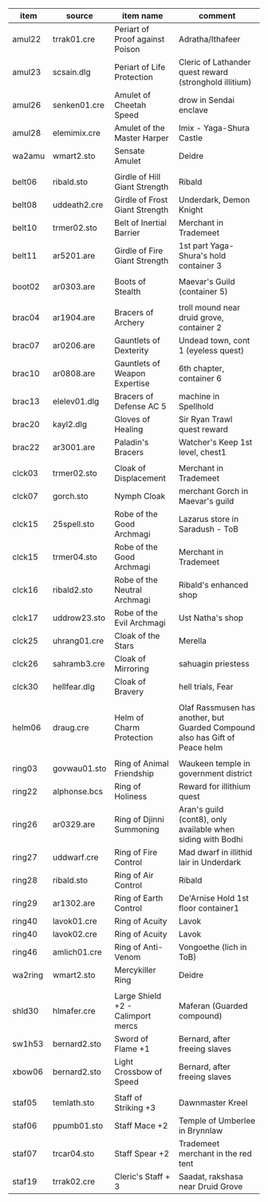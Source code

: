 | item    | source       | item name                         | comment                                                                      |
| ------- | ------------ | --------------------------------- | ---------------------------------------------------------------------------- |
| amul22  | trrak01.cre  | Periart of Proof against Poison   | Adratha/Ithafeer                                                             |
| amul23  | scsain.dlg   | Periart of Life Protection        | Cleric of Lathander quest reward (stronghold illitium)                       |
| amul26  | senken01.cre | Amulet of Cheetah Speed           | drow in Sendai enclave                                                       |
| amul28  | elemimix.cre | Amulet of the Master Harper       | Imix - Yaga-Shura Castle                                                     |
| wa2amu  | wmart2.sto   | Sensate Amulet                    | Deidre                                                                       |
|         |
| belt06  | ribald.sto   | Girdle of Hill Giant Strength     | Ribald                                                                       |
| belt08  | uddeath2.cre | Girdle of Frost Giant Strength    | Underdark, Demon Knight                                                      |
| belt10  | trmer02.sto  | Belt of Inertial Barrier          | Merchant in Trademeet                                                        |
| belt11  | ar5201.are   | Girdle of Fire Giant Strength     | 1st part Yaga-Shura's hold container 3                                       |
|         |
| boot02  | ar0303.are   | Boots of Stealth                  | Maevar's Guild (container 5)                                                 |
|         |
| brac04  | ar1904.are   | Bracers of Archery                | troll mound near druid grove, container 2                                    |
| brac07  | ar0206.are   | Gauntlets of Dexterity            | Undead town, cont 1 (eyeless quest)                                          |
| brac10  | ar0808.are   | Gauntlets of Weapon Expertise     | 6th chapter, container 6                                                     |
| brac13  | elelev01.dlg | Bracers of Defense AC 5           | machine in Spellhold                                                         |
| brac20  | kayl2.dlg    | Gloves of Healing                 | Sir Ryan Trawl quest reward                                                  |
| brac22  | ar3001.are   | Paladin's Bracers                 | Watcher's Keep 1st level, chest1                                             |
|         |
| clck03  | trmer02.sto  | Cloak of Displacement             | Merchant in Trademeet                                                        |
| clck07  | gorch.sto    | Nymph Cloak                       | merchant Gorch in Maevar's guild                                             |
| clck15  | 25spell.sto  | Robe of the Good Archmagi         | Lazarus store in Saradush - ToB                                              |
| clck15  | trmer04.sto  | Robe of the Good Archmagi         | Merchant in Trademeet                                                        |
| clck16  | ribald2.sto  | Robe of the Neutral Archmagi      | Ribald's enhanced shop                                                       |
| clck17  | uddrow23.sto | Robe of the Evil Archmagi         | Ust Natha's shop                                                             |
| clck25  | uhrang01.cre | Cloak of the Stars                | Merella                                                                      |
| clck26  | sahramb3.cre | Cloak of Mirroring                | sahuagin priestess                                                           |
| clck30  | hellfear.dlg | Cloak of Bravery                  | hell trials, Fear                                                            |
|         |
| helm06  | draug.cre    | Helm of Charm Protection          | Olaf Rassmusen has another, but Guarded Compound also has Gift of Peace helm |
|         |
| ring03  | govwau01.sto | Ring of Animal Friendship         | Waukeen temple in government district                                        |
| ring22  | alphonse.bcs | Ring of Holiness                  | Reward for illithium quest                                                   |
| ring26  | ar0329.are   | Ring of Djinni Summoning          | Aran's guild (cont8), only available when siding with Bodhi                  |
| ring27  | uddwarf.cre  | Ring of Fire Control              | Mad dwarf in illithid lair in Underdark                                      |
| ring28  | ribald.sto   | Ring of Air Control               | Ribald                                                                       |
| ring29  | ar1302.are   | Ring of Earth Control             | De'Arnise Hold 1st floor container1                                          |
| ring40  | lavok01.cre  | Ring of Acuity                    | Lavok                                                                        |
| ring40  | lavok02.cre  | Ring of Acuity                    | Lavok                                                                        |
| ring46  | amlich01.cre | Ring of Anti-Venom                | Vongoethe (lich in ToB)                                                      |
| wa2ring | wmart2.sto   | Mercykiller Ring                  | Deidre                                                                       |
|         |
| shld30  | hlmafer.cre  | Large Shield +2 - Calimport mercs | Maferan (Guarded compound)                                                   |
| sw1h53  | bernard2.sto | Sword of Flame +1                 | Bernard, after freeing slaves                                                |
| xbow06  | bernard2.sto | Light Crossbow of Speed           | Bernard, after freeing slaves                                                |
|         |
| staf05  | temlath.sto  | Staff of Striking +3              | Dawnmaster Kreel                                                             |
| staf06  | ppumb01.sto  | Staff Mace +2                     | Temple of Umberlee in Brynnlaw                                               |
| staf07  | trcar04.sto  | Staff Spear +2                    | Trademeet merchant in the red tent                                           |
| staf19  | trrak02.cre  | Cleric's Staff + 3                | Saadat, rakshasa near Druid Grove                                            |
